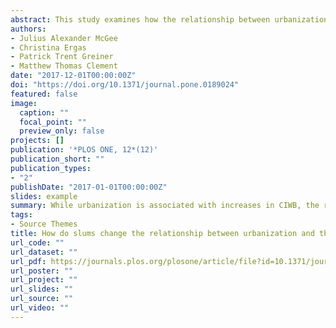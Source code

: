 ```yaml
---
abstract: This study examines how the relationship between urbanization (measured as the percentage of total population living in urban areas) and the carbon intensity of well-being (CIWB) (measured as a ratio of carbon dioxide emissions and life expectancy) in most nations from 1960–2013 varies based on the economic context and whereabouts of a substantial portion of a nation’s urban population. To accomplish this, we use the United Nations’ (UN) definition of slum households to identify developing countries that have substantial slum populations, and estimate a Prais-Winsten regression model with panel-corrected standard errors (PCSE), allowing for disturbances that are heteroskedastic and contemporaneously correlated across panels. Our findings indicate that the rate of increase in CIWB for countries without substantial slum populations begins to slow down at higher levels of urbanization, however, the association between urbanization and CIWB is much smaller in countries with substantial slum populations. Overall, while urbanization is associated with increases in CIWB, the relationship between urban development and CIWB is vastly different in developed nations without slums than in under-developed nations with slums.
authors:
- Julius Alexander McGee
- Christina Ergas
- Patrick Trent Greiner
- Matthew Thomas Clement
date: "2017-12-01T00:00:00Z"
doi: "https://doi.org/10.1371/journal.pone.0189024"
featured: false
image:
  caption: ""
  focal_point: ""
  preview_only: false
projects: []
publication: '*PLOS ONE, 12*(12)'
publication_short: ""
publication_types:
- "2"
publishDate: "2017-01-01T00:00:00Z"
slides: example
summary: While urbanization is associated with increases in CIWB, the relationship between urban development and CIWB is vastly different in developed nations without slums than in under-developed nations with slums.
tags:
- Source Themes
title: How do slums change the relationship between urbanization and the carbon intensity of well-being?
url_code: ""
url_dataset: ""
url_pdf: https://journals.plos.org/plosone/article/file?id=10.1371/journal.pone.0189024&type=printable
url_poster: ""
url_project: ""
url_slides: ""
url_source: ""
url_video: ""
---
```

